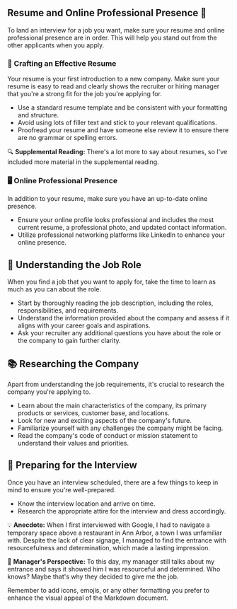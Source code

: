 ## Resume and Online Professional Presence 📄


To land an interview for a job you want, make sure your resume and online professional presence are in order. This will help you stand out from the other applicants when you apply.

### 📝 Crafting an Effective Resume

Your resume is your first introduction to a new company. Make sure your resume is easy to read and clearly shows the recruiter or hiring manager that you're a strong fit for the job you're applying for.

- Use a standard resume template and be consistent with your formatting and structure.
- Avoid using lots of filler text and stick to your relevant qualifications.
- Proofread your resume and have someone else review it to ensure there are no grammar or spelling errors.

🔍 **Supplemental Reading:** There's a lot more to say about resumes, so I've included more material in the supplemental reading.

### 🖥️ Online Professional Presence

In addition to your resume, make sure you have an up-to-date online presence.

- Ensure your online profile looks professional and includes the most current resume, a professional photo, and updated contact information.
- Utilize professional networking platforms like LinkedIn to enhance your online presence.

## 📑 Understanding the Job Role

When you find a job that you want to apply for, take the time to learn as much as you can about the role.

- Start by thoroughly reading the job description, including the roles, responsibilities, and requirements.
- Understand the information provided about the company and assess if it aligns with your career goals and aspirations.
- Ask your recruiter any additional questions you have about the role or the company to gain further clarity.

## 📚 Researching the Company

Apart from understanding the job requirements, it's crucial to research the company you're applying to.

- Learn about the main characteristics of the company, its primary products or services, customer base, and locations.
- Look for new and exciting aspects of the company's future.
- Familiarize yourself with any challenges the company might be facing.
- Read the company's code of conduct or mission statement to understand their values and priorities.

## 📅 Preparing for the Interview

Once you have an interview scheduled, there are a few things to keep in mind to ensure you're well-prepared.

- Know the interview location and arrive on time.
- Research the appropriate attire for the interview and dress accordingly.

💡 **Anecdote:** When I first interviewed with Google, I had to navigate a temporary space above a restaurant in Ann Arbor, a town I was unfamiliar with. Despite the lack of clear signage, I managed to find the entrance with resourcefulness and determination, which made a lasting impression.

🤝 **Manager's Perspective:** To this day, my manager still talks about my entrance and says it showed him I was resourceful and determined. Who knows? Maybe that's why they decided to give me the job.

Remember to add icons, emojis, or any other formatting you prefer to enhance the visual appeal of the Markdown document.